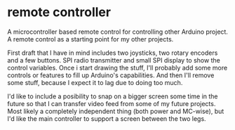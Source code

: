 # remote controller
A microcontroller based remote control for controlling other Arduino project.
A remote control as a starting point for my other projects. 

First draft that I have in mind includes two joysticks, two rotary encoders and
a few buttons. SPI radio transmitter and small SPI display to show the control 
variables. Once i start drawing the stuff, I'll probably add some more 
controls or features to fill up Arduino's capabilities. And then I'll remove
some stuff, because I expect it to lag due to doing too much. 

I'd like to include a posibility to snap on a bigger screen some time in the 
future so that I can transfer video feed from some of my future projects. 
Most likely a completely independent thing (both power and MC-wise), but 
I'd like the main controller to support a screen between the two legs. 
